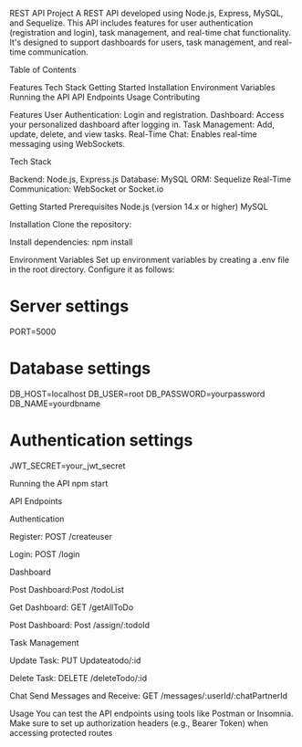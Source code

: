 REST API Project
A REST API developed using Node.js, Express, MySQL, and Sequelize. This API includes features for user authentication (registration and login), task management, and real-time chat functionality. It's designed to support dashboards for users, task management, and real-time communication.

Table of Contents

Features
Tech Stack
Getting Started
Installation
Environment Variables
Running the API
API Endpoints
Usage
Contributing

Features
User Authentication: Login and registration.
Dashboard: Access your personalized dashboard after logging in.
Task Management: Add, update, delete, and view tasks.
Real-Time Chat: Enables real-time messaging using WebSockets.

Tech Stack

Backend: Node.js, Express.js
Database: MySQL
ORM: Sequelize
Real-Time Communication: WebSocket or Socket.io

Getting Started
Prerequisites
Node.js (version 14.x or higher)
MySQL

Installation
Clone the repository: 

Install dependencies:
npm install

Environment Variables
Set up environment variables by creating a .env file in the root directory. Configure it as follows:
# Server settings
PORT=5000

# Database settings
DB_HOST=localhost
DB_USER=root
DB_PASSWORD=yourpassword
DB_NAME=yourdbname

# Authentication settings
JWT_SECRET=your_jwt_secret

Running the API
npm start

API Endpoints

Authentication

Register: POST /createuser

Login: POST /login

Dashboard

Post Dashboard:Post /todoList

Get Dashboard: GET /getAllToDo

Post Dashboard: Post /assign/:todoId

Task Management

Update Task: PUT Updateatodo/:id

Delete Task: DELETE /deleteTodo/:id

Chat
Send Messages and Receive:
GET /messages/:userId/:chatPartnerId

Usage
You can test the API endpoints using tools like Postman or Insomnia. Make sure to set up authorization headers (e.g., Bearer Token) when accessing protected routes
